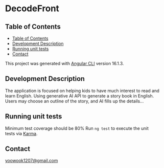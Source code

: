 # DecodeFront

<!-- License: GPL, the heaviest license. Refer to (https://gist.github.com/nicolasdao/a7adda51f2f185e8d2700e1573d8a633)-->

## Table of Contents

  - [Table of Contents](#table-of-contents)
  - [Development Description](#development-description)
  - [Running unit tests](#running-unit-tests)
  - [Contact](#contact)

This project was generated with [Angular CLI](https://github.com/angular/angular-cli) version 16.1.3.

## Development Description

The application is focused on helping kids to have much interest to read and learn English. Using generative AI API to generate a story book in English. Users may choose an outline of the story, and AI fills up the details...
<!-- ## Code scaffolding

Run `ng generate component component-name` to generate a new component. You can also use `ng generate directive|pipe|service|class|guard|interface|enum|module`. -->

## Running unit tests

Minimum test coverage should be 80%
Run `ng test` to execute the unit tests via [Karma](https://karma-runner.github.io).


## Contact
yoowook1207@gmail.com
